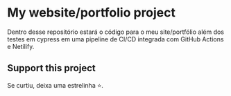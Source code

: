 # My website/portfolio project

Dentro desse repositório estará o código para o meu site/portfólio além dos testes em cypress em uma pipeline de CI/CD integrada com GitHub Actions e Netilify.


## Support this project

Se curtiu, deixa uma estrelinha ⭐.
